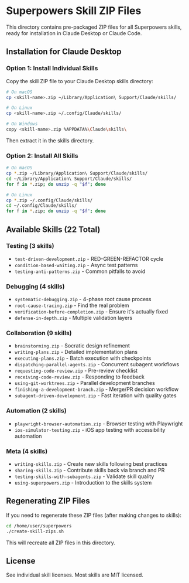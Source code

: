 # Superpowers Skill ZIP Files

This directory contains pre-packaged ZIP files for all Superpowers skills, ready for installation in Claude Desktop or Claude Code.

## Installation for Claude Desktop

### Option 1: Install Individual Skills

Copy the skill ZIP file to your Claude Desktop skills directory:

```bash
# On macOS
cp <skill-name>.zip ~/Library/Application\ Support/Claude/skills/

# On Linux
cp <skill-name>.zip ~/.config/Claude/skills/

# On Windows
copy <skill-name>.zip %APPDATA%\Claude\skills\
```

Then extract it in the skills directory.

### Option 2: Install All Skills

```bash
# On macOS
cp *.zip ~/Library/Application\ Support/Claude/skills/
cd ~/Library/Application\ Support/Claude/skills/
for f in *.zip; do unzip -q "$f"; done

# On Linux
cp *.zip ~/.config/Claude/skills/
cd ~/.config/Claude/skills/
for f in *.zip; do unzip -q "$f"; done
```

## Available Skills (22 Total)

### Testing (3 skills)
- `test-driven-development.zip` - RED-GREEN-REFACTOR cycle
- `condition-based-waiting.zip` - Async test patterns
- `testing-anti-patterns.zip` - Common pitfalls to avoid

### Debugging (4 skills)
- `systematic-debugging.zip` - 4-phase root cause process
- `root-cause-tracing.zip` - Find the real problem
- `verification-before-completion.zip` - Ensure it's actually fixed
- `defense-in-depth.zip` - Multiple validation layers

### Collaboration (9 skills)
- `brainstorming.zip` - Socratic design refinement
- `writing-plans.zip` - Detailed implementation plans
- `executing-plans.zip` - Batch execution with checkpoints
- `dispatching-parallel-agents.zip` - Concurrent subagent workflows
- `requesting-code-review.zip` - Pre-review checklist
- `receiving-code-review.zip` - Responding to feedback
- `using-git-worktrees.zip` - Parallel development branches
- `finishing-a-development-branch.zip` - Merge/PR decision workflow
- `subagent-driven-development.zip` - Fast iteration with quality gates

### Automation (2 skills)
- `playwright-browser-automation.zip` - Browser testing with Playwright
- `ios-simulator-testing.zip` - iOS app testing with accessibility automation

### Meta (4 skills)
- `writing-skills.zip` - Create new skills following best practices
- `sharing-skills.zip` - Contribute skills back via branch and PR
- `testing-skills-with-subagents.zip` - Validate skill quality
- `using-superpowers.zip` - Introduction to the skills system

## Regenerating ZIP Files

If you need to regenerate these ZIP files (after making changes to skills):

```bash
cd /home/user/superpowers
./create-skill-zips.sh
```

This will recreate all ZIP files in this directory.

## License

See individual skill licenses. Most skills are MIT licensed.
